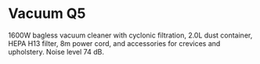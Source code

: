 # Vacuum Q5

1600W bagless vacuum cleaner with cyclonic filtration, 2.0L dust container, HEPA H13 filter, 8m power cord, and accessories for crevices and upholstery. Noise level 74 dB.
